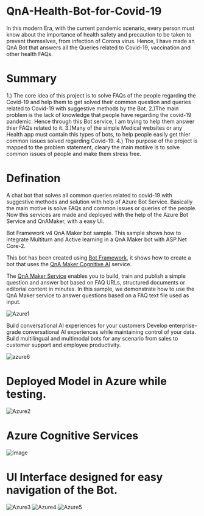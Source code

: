# QnA-Health-Bot-for-Covid-19

In this modern Era, with the current pandemic scenario, every person must know about the importance of health safety and precaution to be taken to prevent themselves, from infection of Corona virus. Hence, I have made an QnA Bot that answers all the Queries related to Covid-19, vaccination and other health FAQs.

# Summary

1.) The core idea of this project is to solve FAQs of the people regarding the Covid-19 and help them to get solved their common question and queries related to Covid-19 with suggestive methods by the Bot.
2.)The main problem is the lack of knowledge that people have regarding the covid-19 pandemic. Hence through this Bot service, I am trying to help them answer thier FAQs related to it. 
3.)Many of the simple Medical websites or any Health app must contain this types of bots, to help people easily get thier common issues solved regarding Covid-19. 
4.) The purpose of the project is mapped to the problem statement, cleary the main motiive is to solve common issues of people and make them stress free.

# Defination

A chat bot that solves all common queries related to covid-19 with suggestive methods and solution with help of Azure Bot Service. Basically the main motive is solve FAQs and common issues or queries of the people. Now this services are made and deployed with the help of the Azure Bot Service and QnAMaker, with a easy UI.

Bot Framework v4 QnA Maker bot sample. This sample shows how to integrate Multiturn and Active learning in a QnA Maker bot with ASP.Net Core-2. 

This bot has been created using [Bot Framework](https://dev.botframework.com), it shows how to create a bot that uses the [QnA Maker Cognitive AI](https://www.qnamaker.ai) service.

The [QnA Maker Service](https://www.qnamaker.ai) enables you to build, train and publish a simple question and answer bot based on FAQ URLs, structured documents or editorial content in minutes. In this sample, we demonstrate how to use the QnA Maker service to answer questions based on a FAQ text file used as input.

![Azure1](https://user-images.githubusercontent.com/72246796/149677484-45cfb252-6dcf-4e26-bf1f-33ca64b3c259.PNG)

Build conversational AI experiences for your customers
Develop enterprise-grade conversational AI experiences while maintaining control of your data. Build multilingual and multimodal bots for any scenario from sales to customer support and employee productivity.

![azure6](https://user-images.githubusercontent.com/72246796/149801634-39ac32b6-6df8-4b11-9240-b5eac0884602.PNG)

# Deployed Model in Azure while testing.

![Azure2](https://user-images.githubusercontent.com/72246796/149801736-cfbdf84d-3607-4a3e-aae0-6a6be71ada23.PNG)

# Azure Cognitive Services

![image](https://user-images.githubusercontent.com/72246796/149822196-dd5d657b-ab98-4ee2-8162-fd3ac1ffdf10.png)


# UI Interface designed for easy navigation of the Bot.


![Azure3](https://user-images.githubusercontent.com/72246796/149801926-18d71e01-8cc6-471f-979d-2a20d4b1acb1.PNG)
![Azure4](https://user-images.githubusercontent.com/72246796/149801948-8a6c7070-c62a-4252-b27e-1105ef848d73.PNG)
![Azure5](https://user-images.githubusercontent.com/72246796/149801958-44ae4c85-ad84-4acf-8bd8-5c7c4b885c73.PNG)
